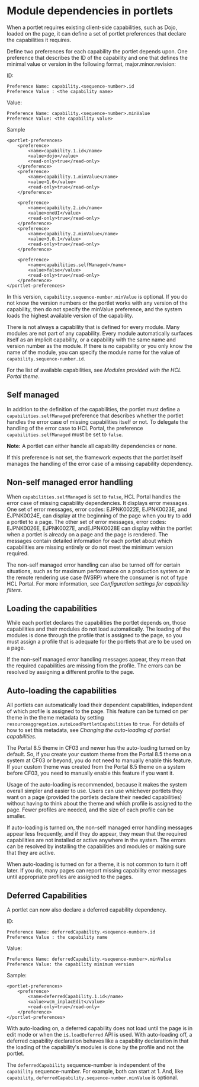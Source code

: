 # Module dependencies in portlets

When a portlet requires existing client-side capabilities, such as Dojo, loaded on the page, it can define a set of portlet preferences that declare the capabilities it requires.

Define two preferences for each capability the portlet depends upon. One preference that describes the ID of the capability and one that defines the minimal value or version in the following format, major.minor.revision:

ID:

```
Preference Name: capability.<sequence-number>.id
Preference Value : <the capability name>
```

Value:

```
Preference Name: capability.<sequence-number>.minValue
Preference Value: <the capability value>
```

Sample

```
<portlet-preferences>
    <preference>
        <name>capability.1.id</name>
        <value>dojo</value>
        <read-only>true</read-only>
    </preference>
    <preference>
        <name>capability.1.minValue</name>
        <value>1.6</value>
        <read-only>true</read-only>
    </preference>
        
    <preference>
        <name>capability.2.id</name>
        <value>oneUI</value>
        <read-only>true</read-only>
    </preference>
    <preference>
        <name>capability.2.minValue</name>
        <value>3.0.1</value>
        <read-only>true</read-only>
    </preference>

    <preference>
        <name>capabilities.selfManaged</name>
        <value>false</value>
        <read-only>true</read-only>
    </preference>            
</portlet-preferences>
```

In this version, `capability.sequence-number.minValue` is optional. If you do not know the version numbers or the portlet works with any version of the capability, then do not specify the minValue preference, and the system loads the highest available version of the capability.

There is not always a capability that is defined for every module. Many modules are not part of any capability. Every module automatically surfaces itself as an implicit capability, or a capability with the same name and version number as the module. If there is no capability or you only know the name of the module, you can specify the module name for the value of `capability.sequence-number.id`.

For the list of available capabilities, see *Modules provided with the HCL Portal theme*.

## Self managed

In addition to the definition of the capabilities, the portlet must define a `capabilities.selfManaged` preference that describes whether the portlet handles the error case of missing capabilities itself or not. To delegate the handling of the error case to HCL Portal, the preference `capabilities.selfManaged` must be set to `false`.

**Note:** A portlet can either handle all capability dependencies or none.

If this preference is not set, the framework expects that the portlet itself manages the handling of the error case of a missing capability dependency.

## Non-self managed error handling

When `capabilities.selfManaged` is set to `false`, HCL Portal handles the error case of missing capability dependencies. It displays error messages. One set of error messages, error codes: EJPNK0022E, EJPNK0023E, and EJPNK0024E, can display at the beginning of the page when you try to add a portlet to a page. The other set of error messages, error codes: EJPNK0026E, EJPNK0027E, andEJPNK0028E can display within the portlet when a portlet is already on a page and the page is rendered. The messages contain detailed information for each portlet about which capabilities are missing entirely or do not meet the minimum version required.

The non-self managed error handling can also be turned off for certain situations, such as for maximum performance on a production system or in the remote rendering use case \(WSRP\) where the consumer is not of type HCL Portal. For more information, see *Configuration settings for capability filters*.

## Loading the capabilities

While each portlet declares the capabilities the portlet depends on, those capabilities and their modules do not load automatically. The loading of the modules is done through the profile that is assigned to the page, so you must assign a profile that is adequate for the portlets that are to be used on a page.

If the non-self managed error handling messages appear, they mean that the required capabilities are missing from the profile. The errors can be resolved by assigning a different profile to the page.

## Auto-loading the capabilities

All portlets can automatically load their dependent capabilities, independent of which profile is assigned to the page. This feature can be turned on per theme in the theme metadata by setting `resourceaggregation.autoLoadPortletCapabilities` to `true`. For details of how to set this metadata, see *Changing the auto-loading of portlet capabilities*.

The Portal 8.5 theme in CF03 and newer has the auto-loading turned on by default. So, if you create your custom theme from the Portal 8.5 theme on a system at CF03 or beyond, you do not need to manually enable this feature. If your custom theme was created from the Portal 8.5 theme on a system before CF03, you need to manually enable this feature if you want it.

Usage of the auto-loading is recommended, because it makes the system overall simpler and easier to use. Users can use whichever portlets they want on a page \(provided the portlets declare their needed capabilities\) without having to think about the theme and which profile is assigned to the page. Fewer profiles are needed, and the size of each profile can be smaller.

If auto-loading is turned on, the non-self managed error handling messages appear less frequently, and if they do appear, they mean that the required capabilities are not installed or active anywhere in the system. The errors can be resolved by installing the capabilities and modules or making sure that they are active.

When auto-loading is turned on for a theme, it is not common to turn it off later. If you do, many pages can report missing capability error messages until appropriate profiles are assigned to the pages.

## Deferred Capabilities

A portlet can now also declare a deferred capability dependency.

ID:

```
Preference Name: deferredCapability.<sequence-number>.id
Preference Value : the capability name
```

Value:

```
Preference Name: deferredCapability.<sequence-number>.minValue
Preference Value: the capability minimum version
```

Sample:

```
<portlet-preferences>
    <preference>
        <name>deferredCapability.1.id</name>
        <value>wcm_inplacEdit</value>
        <read-only>true</read-only>
    </preference>
</portlet-preferences>
```

With auto-loading on, a deferred capability does not load until the page is in edit mode or when the `i$.loadDeferred` API is used. With auto-loading off, a deferred capability declaration behaves like a capability declaration in that the loading of the capability's modules is done by the profile and not the portlet.

The `deferredCapability` sequence-number is independent of the `capability` sequence-number. For example, both can start at 1. And, like `capability`, `deferredCapability.sequence-number.minValue` is optional.

<!---
**Related information**  


[Resource Aggregator overview](../dev-theme/themeopt_reso_agg.md)

[Modules that are provided with the modularized theme](../dev-theme/themeopt_oob.md)

[Configuration settings for capability filters](../dev-theme/themeopt_mod_capfilter_settings.md)

[Change the auto-loading of portlet capabilities](../dev-theme/themeopt_chng_auto_load_cap.md)

[Adding or removing a capability from a portlet](../dev-theme/themeopt_add_cap_portlet.md) --->

